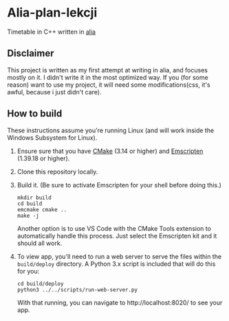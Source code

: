 # Alia-plan-lekcji

Timetable in C++ written in [alia](alia.dev)

## Disclaimer

This project is written as my first attempt at writing in alia, and focuses mostly on it. I didn't write it in the most optimized way. If you (for some reason) want to use my project, it will need some modifications(css, it's awful, because i just didn't care).

## How to build

These instructions assume you're running Linux (and will work inside the
Windows Subsystem for Linux).

1. Ensure sure that you have [CMake](https://cmake.org/) (3.14 or higher) and
   [Emscripten](https://emscripten.org/docs/getting_started/downloads.html)
   (1.39.18 or higher).

1. Clone this repository locally.

1. Build it. (Be sure to activate Emscripten for your shell before doing this.)

   ```
   mkdir build
   cd build
   emcmake cmake ..
   make -j
   ```

   Another option is to use VS Code with the CMake Tools extension to
   automatically handle this process. Just select the Emscripten kit and it
   should all work.

1. To view app, you'll need to run a web server to serve the files within
   the `build/deploy` directory. A Python 3.x script is included that will do
   this for you:

   ```
   cd build/deploy
   python3 ../../scripts/run-web-server.py
   ```

   With that running, you can navigate to http://localhost:8020/ to see your
   app.
